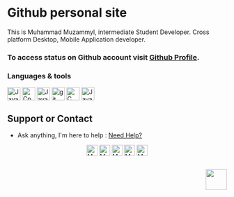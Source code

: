# Github personal site

This is Muhammad Muzammyl, intermediate Student Developer. Cross platform Desktop, Mobile Application developer.

### To access status on Github account visit [Github Profile](https://github.com/muzammyl).

### Languages & tools
<img height="30" align="center" src="https://upload.wikimedia.org/wikipedia/en/3/30/Java_programming_language_logo.svg" alt="Java">
<img height="30" align="center" src="https://upload.wikimedia.org/wikipedia/commons/1/18/ISO_C%2B%2B_Logo.svg" alt="Cpp">
<img height="30" align="center" src="https://raw.githubusercontent.com/abrahamcalf/programming-languages-logos/master/src/javascript/javascript.svg" alt="JavaScript">
<img height="30" align="center" src="https://upload.wikimedia.org/wikipedia/commons/e/e0/Git-logo.svg" alt="git">
<img height="30" align="center" src="https://raw.githubusercontent.com/abrahamcalf/programming-languages-logos/master/src/c/c.svg" alt="C">
<img height="30" align="center" src="https://upload.wikimedia.org/wikipedia/en/c/cc/JavaFX_Logo.png" alt="JavaFX">

## Support or Contact

- Ask anything, I'm here to help : <a href="mailto:muzammyl@outlook.com" subject="Email">Need Help?</a>

<center>
<a href="https://discordapp.com/users/792417317342150676"><img align="center" height="25" src="https://raw.githubusercontent.com/peterthehan/peterthehan/main/assets/discord.svg" alt="Muzammyl's discord"></a>
<a href="https://twitter.com/muzammyl_"><img align="center" height="25" src="https://raw.githubusercontent.com/peterthehan/peterthehan/main/assets/twitter.svg" alt="Muzammyl's twitter"></a>
<a href="https://github.com/muzammyl"><img align="center" height="25" src="https://raw.githubusercontent.com/peterthehan/peterthehan/main/assets/github.svg" alt="Muzammyl's github"></a>
<a href="https://www.facebook.com/muzammyl75"><img align="center" height="25" src="https://upload.wikimedia.org/wikipedia/en/0/04/Facebook_f_logo_%282021%29.svg" alt="Muzammyl's facebook"></a>
<a href="https://www.linkedin.com/in/muhammad-muzammyl-060497191"><img src="https://media-exp1.licdn.com/dms/image/C560BAQHaVYd13rRz3A/company-logo_200_200/0/1638831589865?e=2147483647&amp;v=beta&amp;t=Zq1zixRFUNMSm2Ldgu_hcJAYTL1gWG3VHKXO4kf9lDQ" alt="Muzammyl's linkedin" height="25" align="center"></a>
</center>
<br>

<a href="https://www.gnu.org/licenses/gpl-3.0.en.html" title="License"><img src="https://upload.wikimedia.org/wikipedia/commons/9/93/GPLv3_Logo.svg" align="right" height="48" width=""/></a>